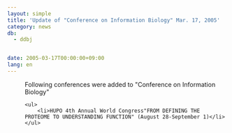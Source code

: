 ```yaml
---
layout: simple
title: 'Update of "Conference on Information Biology" Mar. 17, 2005'
category: news
db:
  - ddbj


date: 2005-03-17T00:00:00+09:00
lang: en
---
```


<dd>Following conferences were added to "Conference on Information Biology"

    <ul>
        <li>HUPO 4th Annual World Congress"FROM DEFINING THE PROTEOME TO UNDERSTANDING FUNCTION" (August 28-September 1)</li>
    </ul>
</dd>
